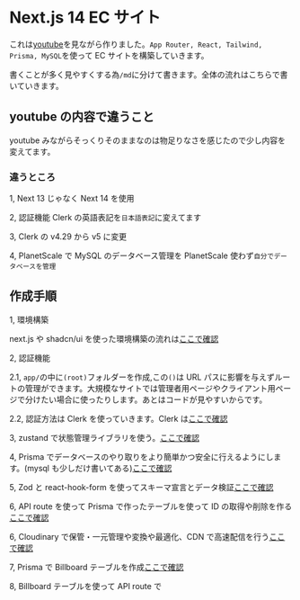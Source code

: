 # Next.js 14 EC サイト

これは[youtube](https://www.youtube.com/watch?v=5miHyP6lExg&t=33915s)を見ながら作りました。`App Router, React, Tailwind, Prisma, MySQL`を使って EC サイトを構築していきます。

書くことが多く見やすくする為`/md`に分けて書きます。全体の流れはこちらで書いていきます。

## youtube の内容で違うこと

youtube みながらそっくりそのままなのは物足りなさを感じたので少し内容を変えてます。

### 違うところ

1, Next 13 じゃなく Next 14 を使用

2, 認証機能 Clerk の英語表記を`日本語表記`に変えてます

3, Clerk の v4.29 から v5 に変更

4, PlanetScale で MySQL のデータベース管理を PlanetScale 使わず`自分でデータベースを管理`

## 作成手順

1, 環境構築

next.js や shadcn/ui を使った環境構築の流れは[ここで確認](md/shadchUI.md)

2, 認証機能

2.1, `app/`の中に`(root)`フォルダーを作成,この`()`は URL パスに影響を与えずルートの管理ができます。大規模なサイトでは管理者用ページやクライアント用ページで分けたい場合に使ったりします。あとはコードが見やすいからです。

2.2, 認証方法は Clerk を使っていきます。Clerk は[ここで確認](md/clerk.md)

3, zustand で状態管理ライブラリを使う。[ここで確認](md/zustand.md)

4, Prisma でデータベースのやり取りをより簡単かつ安全に行えるようにします。(mysql も少しだけ書いてある)[ここで確認](md/prisma.md)

5, Zod と react-hook-form を使ってスキーマ宣言とデータ検証[ここで確認](md/zod.md)

6, API route を使って Prisma で作ったテーブルを使って ID の取得や削除を作る[ここで確認](my-app/src/app/api/stores)

6, Cloudinary で保管・一元管理や変換や最適化、CDN で高速配信を行う[ここで確認](md/cloudinary.md)

7, Prisma で Billboard テーブルを作成[ここで確認](my-app/prisma/schema.prisma)

8, Billboard テーブルを使って API route で
